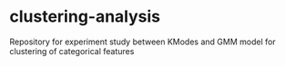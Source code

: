 # clustering-analysis
Repository for experiment study between KModes and GMM model for clustering of categorical features 
